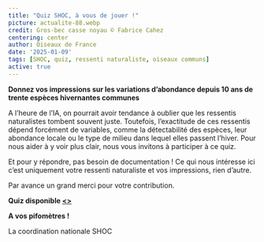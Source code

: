 ```yaml
---
title: "Quiz SHOC, à vous de jouer !"
picture: actualite-88.webp
credit: Gros-bec casse noyau © Fabrice Cahez
centering: center
author: Oiseaux de France
date: '2025-01-09'
tags: [SHOC, quiz, ressenti naturaliste, oiseaux communs]
active: true
---
```


**Donnez vos impressions sur les variations d’abondance depuis 10 ans de trente espèces hivernantes communes**

A l’heure de l’IA, on pourrait avoir tendance à oublier que les ressentis naturalistes tombent souvent juste. Toutefois, l’exactitude de ces ressentis dépend forcément de variables, comme la détectabilité des espèces, leur abondance locale ou le type de milieu dans lequel elles passent l’hiver. Pour nous aider à y voir plus clair, nous vous invitons à participer à ce quiz.

Et pour y répondre, pas besoin de documentation ! Ce qui nous intéresse ici c’est uniquement votre ressenti naturaliste et vos impressions, rien d’autre.

Par avance un grand merci pour votre contribution.

**Quiz disponible [<<ici>>](https://docs.google.com/forms/d/e/1FAIpQLSe34OmLF-5tgPPFlTeR4RpmOS2ZYQnn9OmjQuEfeksq4frbcw/viewform?usp=dialog)**

**A vos pifomètres !**

La coordination nationale SHOC


